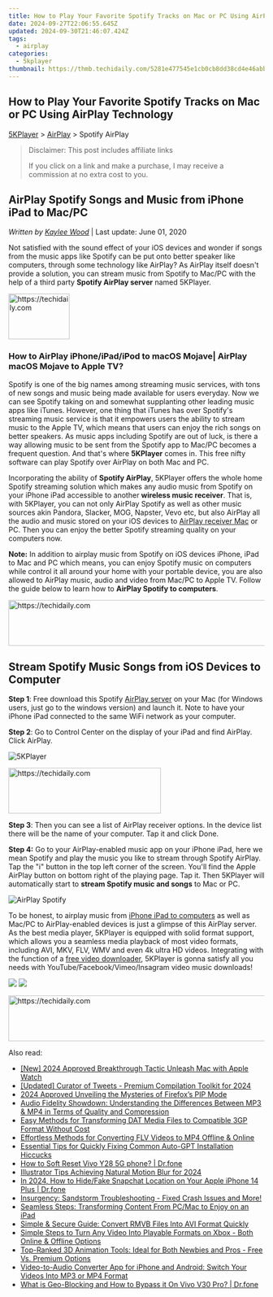 ```yaml
---
title: How to Play Your Favorite Spotify Tracks on Mac or PC Using AirPlay Technology
date: 2024-09-27T22:06:55.645Z
updated: 2024-09-30T21:46:07.424Z
tags:
  - airplay
categories:
  - 5kplayer
thumbnail: https://thmb.techidaily.com/5281e477545e1cb0cb8dd38cd4e46abb0b9705463fafab5020264a61cbf6a196.jpg
---
```


## How to Play Your Favorite Spotify Tracks on Mac or PC Using AirPlay Technology

[5KPlayer](https://tools.techidaily.com/5kplayer/products/) \> [AirPlay](https://tools.techidaily.com/5kplayer/airplay/) \> Spotify AirPlay

>  Disclaimer: This post includes affiliate links
>
>  If you click on a link and make a purchase, I may receive a commission at no extra cost to you.
>

## AirPlay Spotify Songs and Music from iPhone iPad to Mac/PC

 _Written by [Kaylee Wood](https://www.quora.com/profile/Amanda-Hu-21)_ | Last update: June 01, 2020

Not satisfied with the sound effect of your iOS devices and wonder if songs from the music apps like Spotify can be put onto better speaker like computers, through some technology like AirPlay? As AirPlay itself doesn't provide a solution, you can stream music from Spotify to Mac/PC with the help of a third party **Spotify AirPlay server** named 5KPlayer.

<!-- affiliate ads begin -->
<a href="https://bluettieu.pxf.io/c/5597632/2141680/17091" target="_top" id="2141680">
  <img src="//a.impactradius-go.com/display-ad/17091-2141680" border="0" alt="https://techidaily.com" width="120" height="90"/>
</a>
<img height="0" width="0" src="https://bluettieu.pxf.io/i/5597632/2141680/17091" style="position:absolute;visibility:hidden;" border="0" />
<!-- affiliate ads end -->

### How to AirPlay iPhone/iPad/iPod to macOS Mojave| AirPlay macOS Mojave to Apple TV?

Spotify is one of the big names among streaming music services, with tons of new songs and music being made available for users everyday. Now we can see Spotify taking on and somewhat supplanting other leading music apps like iTunes. However, one thing that iTunes has over Spotify's streaming music service is that it empowers users the ability to stream music to the Apple TV, which means that users can enjoy the rich songs on better speakers. As music apps including Spotify are out of luck, is there a way allowing music to be sent from the Spotify app to Mac/PC becomes a frequent question. And that's where **5KPlayer** comes in. This free nifty software can play Spotify over AirPlay on both Mac and PC. 

Incorporating the ability of **Spotify AirPlay**, 5KPlayer offers the whole home Spotify streaming solution which makes any audio music from Spotify on your iPhone iPad accessible to another **wireless music receiver**. That is, with 5KPlayer, you can not only AirPlay Spotify as well as other music sources akin Pandora, Slacker, MOG, Napster, Vevo etc, but also AirPlay all the audio and music stored on your iOS devices to [AirPlay receiver Mac](https://tools.techidaily.com/5kplayer/airplay/) or PC. Then you can enjoy the better Spotify streaming quality on your computers now. 

**Note:** In addition to airplay music from Spotify on iOS devices iPhone, iPad to Mac and PC which means, you can enjoy Spotify music on computers while control it all around your home with your portable device, you are also allowed to AirPlay music, audio and video from Mac/PC to Apple TV. Follow the guide below to learn how to **AirPlay Spotify to computers**.

<!-- affiliate ads begin -->
<a href="https://appsumo.8odi.net/c/5597632/2105860/7443" target="_top" id="2105860">
  <img src="//a.impactradius-go.com/display-ad/7443-2105860" border="0" alt="https://techidaily.com" width="728" height="90"/>
</a>
<img height="0" width="0" src="https://appsumo.8odi.net/i/5597632/2105860/7443" style="position:absolute;visibility:hidden;" border="0" />
<!-- affiliate ads end -->

## Stream Spotify Music Songs from iOS Devices to Computer

**Step 1**: Free download this Spotify [AirPlay server](https://tools.techidaily.com/5kplayer/airplay/) on your Mac (for Windows users, just go to the windows version) and launch it. Note to have your iPhone iPad connected to the same WiFi network as your computer.

**Step 2**: Go to Control Center on the display of your iPad and find AirPlay. Click AirPlay. 

![5KPlayer](https://www.5kplayer.com/airplay/img/5kplayer.jpg) 

<!-- affiliate ads begin -->
<a href="https://aligracehair.sjv.io/c/5597632/2006914/19272" target="_top" id="2006914">
  <img src="//a.impactradius-go.com/display-ad/19272-2006914" border="0" alt="https://techidaily.com" width="300" height="90"/>
</a>
<img height="0" width="0" src="https://aligracehair.sjv.io/i/5597632/2006914/19272" style="position:absolute;visibility:hidden;" border="0" />
<!-- affiliate ads end -->

**Step 3**: Then you can see a list of AirPlay receiver options. In the device list there will be the name of your computer. Tap it and click Done. 

**Step 4:** Go to your AirPlay-enabled music app on your iPhone iPad, here we mean Spotify and play the music you like to stream through Spotify AirPlay. Tap the "i" button in the top left corner of the screen. You'll find the Apple AirPlay button on bottom right of the playing page. Tap it. Then 5KPlayer will automatically start to **stream Spotify music and songs** to Mac or PC. 

![AirPlay Spotify](https://www.5kplayer.com/airplay/img/spotify-airplay.jpg) 

To be honest, to airplay music from [iPhone iPad to computers](https://tools.techidaily.com/5kplayer/airplay/) as well as Mac/PC to AirPlay-enabled devices is just a glimpse of this AirPlay server. As the best media player, 5KPlayer is equipped with solid format support, which allows you a seamless media playback of most video formats, including AVI, MKV, FLV, WMV and even 4k ultra HD videos. Integrating with the function of a [free video downloader](https://tools.techidaily.com/5kplayer/youtube-download/), 5KPlayer is gonna satisfy all you needs with YouTube/Facebook/Vimeo/Insagram video music downloads! 

[![](https://www.5kplayer.com/airplay/../button/freedownwhitewin.png)](https://tools.techidaily.com/5kplayer/products/) [![](https://www.5kplayer.com/airplay/../button/freedownbackmac.png)](https://tools.techidaily.com/5kplayer/products/)

<!-- affiliate ads begin -->
<a href="https://aligracehair.sjv.io/c/5597632/1915810/19272" target="_top" id="1915810">
  <img src="//a.impactradius-go.com/display-ad/19272-1915810" border="0" alt="https://techidaily.com" width="728" height="90"/>
</a>
<img height="0" width="0" src="https://aligracehair.sjv.io/i/5597632/1915810/19272" style="position:absolute;visibility:hidden;" border="0" />
<!-- affiliate ads end -->

<ins class="adsbygoogle"
     style="display:block"
     data-ad-format="autorelaxed"
     data-ad-client="ca-pub-7571918770474297"
     data-ad-slot="1223367746"></ins>

<ins class="adsbygoogle"
     style="display:block"
     data-ad-client="ca-pub-7571918770474297"
     data-ad-slot="8358498916"
     data-ad-format="auto"
     data-full-width-responsive="true"></ins>

<span class="atpl-alsoreadstyle">Also read:</span>
<div><ul>
<li><a href="https://article-posts.techidaily.com/new-2024-approved-breakthrough-tactic-unleash-mac-with-apple-watch/"><u>[New] 2024 Approved Breakthrough Tactic Unleash Mac with Apple Watch</u></a></li>
<li><a href="https://twitter-videos.techidaily.com/updated-curator-of-tweets-premium-compilation-toolkit-for-2024/"><u>[Updated] Curator of Tweets - Premium Compilation Toolkit for 2024</u></a></li>
<li><a href="https://some-approaches.techidaily.com/2024-approved-unveiling-the-mysteries-of-firefoxs-pip-mode/"><u>2024 Approved Unveiling the Mysteries of Firefox’s PIP Mode</u></a></li>
<li><a href="https://media-tips.techidaily.com/audio-fidelity-showdown-understanding-the-differences-between-mp3-and-mp4-in-terms-of-quality-and-compression/"><u>Audio Fidelity Showdown: Understanding the Differences Between MP3 & MP4 in Terms of Quality and Compression</u></a></li>
<li><a href="https://media-tips.techidaily.com/easy-methods-for-transforming-dat-media-files-to-compatible-3gp-format-without-cost/"><u>Easy Methods for Transforming DAT Media Files to Compatible 3GP Format Without Cost</u></a></li>
<li><a href="https://media-tips.techidaily.com/effortless-methods-for-converting-flv-videos-to-mp4-offline-and-online/"><u>Effortless Methods for Converting FLV Videos to MP4 Offline & Online</u></a></li>
<li><a href="https://tech-hub.techidaily.com/essential-tips-for-quickly-fixing-common-auto-gpt-installation-hiccucks/"><u>Essential Tips for Quickly Fixing Common Auto-GPT Installation Hiccucks</u></a></li>
<li><a href="https://techidaily.com/how-to-soft-reset-vivo-y28-5g-phone-drfone-by-drfone-reset-android-reset-android/"><u>How to Soft Reset Vivo Y28 5G phone? | Dr.fone</u></a></li>
<li><a href="https://fox-info.techidaily.com/illustrator-tips-achieving-natural-motion-blur-for-2024/"><u>Illustrator Tips Achieving Natural Motion Blur for 2024</u></a></li>
<li><a href="https://location-social.techidaily.com/in-2024-how-to-hidefake-snapchat-location-on-your-apple-iphone-14-plus-drfone-by-drfone-virtual-ios/"><u>In 2024, How to Hide/Fake Snapchat Location on Your Apple iPhone 14 Plus | Dr.fone</u></a></li>
<li><a href="https://program-issues.techidaily.com/1722989877310-insurgency-sandstorm-troubleshooting-fixed-crash-issues-and-more/"><u>Insurgency: Sandstorm Troubleshooting - Fixed Crash Issues and More!</u></a></li>
<li><a href="https://media-tips.techidaily.com/seamless-steps-transforming-content-from-pcmac-to-enjoy-on-an-ipad/"><u>Seamless Steps: Transforming Content From PC/Mac to Enjoy on an iPad</u></a></li>
<li><a href="https://media-tips.techidaily.com/simple-and-secure-guide-convert-rmvb-files-into-avi-format-quickly/"><u>Simple & Secure Guide: Convert RMVB Files Into AVI Format Quickly</u></a></li>
<li><a href="https://media-tips.techidaily.com/simple-steps-to-turn-any-video-into-playable-formats-on-xbox-both-online-and-offline-options/"><u>Simple Steps to Turn Any Video Into Playable Formats on Xbox - Both Online & Offline Options</u></a></li>
<li><a href="https://media-tips.techidaily.com/top-ranked-3d-animation-tools-ideal-for-both-newbies-and-pros-free-vs-premium-options/"><u>Top-Ranked 3D Animation Tools: Ideal for Both Newbies and Pros - Free Vs. Premium Options</u></a></li>
<li><a href="https://media-tips.techidaily.com/video-to-audio-converter-app-for-iphone-and-android-switch-your-videos-into-mp3-or-mp4-format/"><u>Video-to-Audio Converter App for iPhone and Android: Switch Your Videos Into MP3 or MP4 Format</u></a></li>
<li><a href="https://fake-location.techidaily.com/what-is-geo-blocking-and-how-to-bypass-it-on-vivo-v30-pro-drfone-by-drfone-virtual-android/"><u>What is Geo-Blocking and How to Bypass it On Vivo V30 Pro? | Dr.fone</u></a></li>
</ul></div>

